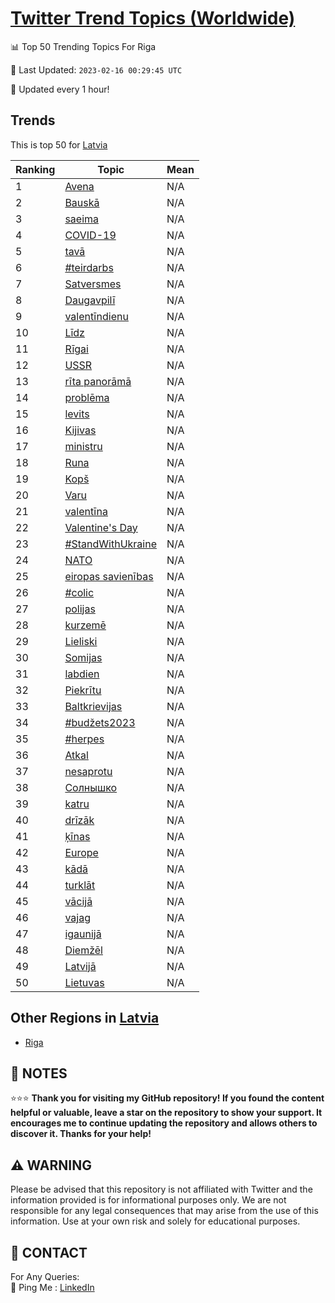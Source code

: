 [Twitter Trend Topics (Worldwide)](https://github.com/ErcinDedeoglu/Twitter-Trend-Topics)
==========


📊 Top 50 Trending Topics For Riga

📆 Last Updated: `2023-02-16 00:29:45 UTC`

🔧 Updated every 1 hour!


## Trends

This is top 50 for [Latvia](</Latvia>)

| Ranking | Topic | Mean |
| ------- | ------------ | ------------ |
| 1 | [Avena](http://twitter.com/search?q=Avena) | N/A |
| 2 | [Bauskā](http://twitter.com/search?q=Bausk%c4%81) | N/A |
| 3 | [saeima](http://twitter.com/search?q=saeima) | N/A |
| 4 | [COVID-19](http://twitter.com/search?q=COVID-19) | N/A |
| 5 | [tavā](http://twitter.com/search?q=tav%c4%81) | N/A |
| 6 | [#teirdarbs](http://twitter.com/search?q=%23teirdarbs) | N/A |
| 7 | [Satversmes](http://twitter.com/search?q=Satversmes) | N/A |
| 8 | [Daugavpilī](http://twitter.com/search?q=Daugavpil%c4%ab) | N/A |
| 9 | [valentīndienu](http://twitter.com/search?q=valent%c4%abndienu) | N/A |
| 10 | [Līdz](http://twitter.com/search?q=L%c4%abdz) | N/A |
| 11 | [Rīgai](http://twitter.com/search?q=R%c4%abgai) | N/A |
| 12 | [USSR](http://twitter.com/search?q=USSR) | N/A |
| 13 | [rīta panorāmā](http://twitter.com/search?q=r%c4%abta+panor%c4%81m%c4%81) | N/A |
| 14 | [problēma](http://twitter.com/search?q=probl%c4%93ma) | N/A |
| 15 | [levits](http://twitter.com/search?q=levits) | N/A |
| 16 | [Kijivas](http://twitter.com/search?q=Kijivas) | N/A |
| 17 | [ministru](http://twitter.com/search?q=ministru) | N/A |
| 18 | [Runa](http://twitter.com/search?q=Runa) | N/A |
| 19 | [Kopš](http://twitter.com/search?q=Kop%c5%a1) | N/A |
| 20 | [Varu](http://twitter.com/search?q=Varu) | N/A |
| 21 | [valentīna](http://twitter.com/search?q=valent%c4%abna) | N/A |
| 22 | [Valentine's Day](http://twitter.com/search?q=Valentine%27s+Day) | N/A |
| 23 | [#StandWithUkraine](http://twitter.com/search?q=%23StandWithUkraine) | N/A |
| 24 | [NATO](http://twitter.com/search?q=NATO) | N/A |
| 25 | [eiropas savienības](http://twitter.com/search?q=eiropas+savien%c4%abbas) | N/A |
| 26 | [#colic](http://twitter.com/search?q=%23colic) | N/A |
| 27 | [polijas](http://twitter.com/search?q=polijas) | N/A |
| 28 | [kurzemē](http://twitter.com/search?q=kurzem%c4%93) | N/A |
| 29 | [Lieliski](http://twitter.com/search?q=Lieliski) | N/A |
| 30 | [Somijas](http://twitter.com/search?q=Somijas) | N/A |
| 31 | [labdien](http://twitter.com/search?q=labdien) | N/A |
| 32 | [Piekrītu](http://twitter.com/search?q=Piekr%c4%abtu) | N/A |
| 33 | [Baltkrievijas](http://twitter.com/search?q=Baltkrievijas) | N/A |
| 34 | [#budžets2023](http://twitter.com/search?q=%23bud%c5%beets2023) | N/A |
| 35 | [#herpes](http://twitter.com/search?q=%23herpes) | N/A |
| 36 | [Atkal](http://twitter.com/search?q=Atkal) | N/A |
| 37 | [nesaprotu](http://twitter.com/search?q=nesaprotu) | N/A |
| 38 | [Солнышко](http://twitter.com/search?q=%d0%a1%d0%be%d0%bb%d0%bd%d1%8b%d1%88%d0%ba%d0%be) | N/A |
| 39 | [katru](http://twitter.com/search?q=katru) | N/A |
| 40 | [drīzāk](http://twitter.com/search?q=dr%c4%abz%c4%81k) | N/A |
| 41 | [ķīnas](http://twitter.com/search?q=%c4%b7%c4%abnas) | N/A |
| 42 | [Europe](http://twitter.com/search?q=Europe) | N/A |
| 43 | [kādā](http://twitter.com/search?q=k%c4%81d%c4%81) | N/A |
| 44 | [turklāt](http://twitter.com/search?q=turkl%c4%81t) | N/A |
| 45 | [vācijā](http://twitter.com/search?q=v%c4%81cij%c4%81) | N/A |
| 46 | [vajag](http://twitter.com/search?q=vajag) | N/A |
| 47 | [igaunijā](http://twitter.com/search?q=igaunij%c4%81) | N/A |
| 48 | [Diemžēl](http://twitter.com/search?q=Diem%c5%be%c4%93l) | N/A |
| 49 | [Latvijā](http://twitter.com/search?q=Latvij%c4%81) | N/A |
| 50 | [Lietuvas](http://twitter.com/search?q=Lietuvas) | N/A |



## Other Regions in [Latvia](</Latvia>)

* [Riga](</Latvia/Riga.md>)



## 📝 NOTES

⭐⭐⭐ **Thank you for visiting my GitHub repository! If you found the content helpful or valuable, leave a star on the repository to show your support. It encourages me to continue updating the repository and allows others to discover it. Thanks for your help!**


## ⚠️ WARNING

Please be advised that this repository is not affiliated with Twitter and the information provided is for informational purposes only. We are not responsible for any legal consequences that may arise from the use of this information. Use at your own risk and solely for educational purposes.


## 📨 CONTACT

 For Any Queries:  
            🏓 Ping Me : [LinkedIn](https://www.linkedin.com/in/ercindedeoglu/)
